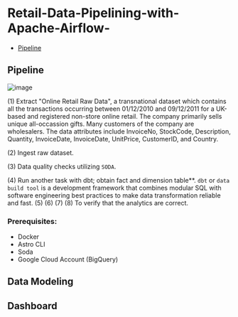 # Retail-Data-Pipelining-with-Apache-Airflow-

- [Pipeline](#Pipeline)


## Pipeline 

![image](https://github.com/aliamrod/Retail-Data-Pipelining-with-Apache-Airflow-/assets/62684338/88f89bb5-5629-4787-bda2-da7efd4f7ea5)


(1) Extract "Online Retail Raw Data", a transnational dataset which contains all the transactions occurring between 01/12/2010 and 09/12/2011 for a UK-based and registered non-store online retail. The company primarily sells unique all-occassion gifts. Many customers of the company are wholesalers. 
The data attributes include InvoiceNo, StockCode, Description, Quantity, InvoiceDate, InvoiceDate, UnitPrice, CustomerID, and Country. 

(2) Ingest raw dataset. 

(3) Data quality checks utilizing `SODA`. 

(4) Run another task with dbt; obtain fact and dimension table**. `dbt` or `data build tool` is a development framework that combines modular SQL with software engineering best practices to make data transformation reliable and fast. 
(5)
(6)
(7)
(8) To verify that the analytics are correct. 

### Prerequisites:
  - Docker
  - Astro CLI
  - Soda
  - Google Cloud Account (BigQuery)

## Data Modeling 


## Dashboard

